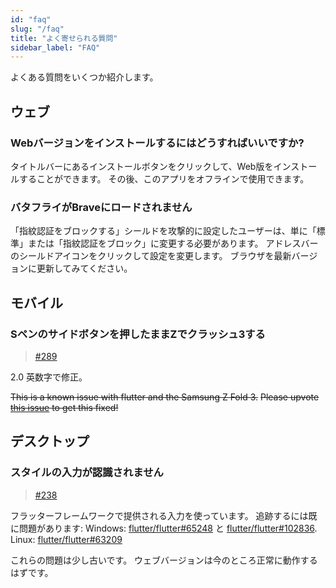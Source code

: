 ```yaml
---
id: "faq"
slug: "/faq"
title: "よく寄せられる質問"
sidebar_label: "FAQ"
---
```


よくある質問をいくつか紹介します。

## ウェブ

### Webバージョンをインストールするにはどうすればいいですか?

タイトルバーにあるインストールボタンをクリックして、Web版をインストールすることができます。 その後、このアプリをオフラインで使用できます。

### バタフライがBraveにロードされません

「指紋認証をブロックする」シールドを攻撃的に設定したユーザーは、単に「標準」または「指紋認証をブロック」に変更する必要があります。 アドレスバーのシールドアイコンをクリックして設定を変更します。 ブラウザを最新バージョンに更新してみてください。

## モバイル

### Sペンのサイドボタンを押したままZでクラッシュ3する

> [#289](https://github.com/LinwoodDev/Butterfly/issues/289)

2.0 英数字で修正。

~~This is a known issue with flutter and the Samsung Z Fold 3.~~ ~~Please upvote [this issue](https://github.com/flutter/flutter/issues/111068) to get this fixed!~~

## デスクトップ

### スタイルの入力が認識されません

> [#238](https://github.com/LinwoodDev/Butterfly/issues/238)

フラッターフレームワークで提供される入力を使っています。 追跡するには既に問題があります: Windows: [flutter/flutter#65248](https://github.com/flutter/flutter/issues/65248) と [flutter/flutter#102836](https://github.com/flutter/flutter/issues/102836). Linux: [flutter/flutter#63209](https://github.com/flutter/flutter/issues/63209)

これらの問題は少し古いです。 ウェブバージョンは今のところ正常に動作するはずです。
